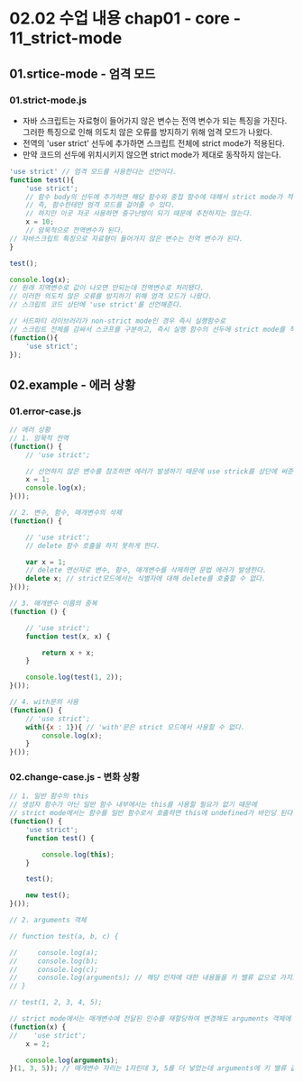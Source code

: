 02.02 수업 내용
chap01 - core - 11_strict-mode
=================================
## 01.srtice-mode - 엄격 모드
### 01.strict-mode.js
- 자바 스크립트는 자료형이 들어가지 않은 변수는 전역 변수가 되는 특징을 가진다.
그러한 특징으로 인해 의도치 않은 오류를 방지하기 위해 엄격 모드가 나왔다.
- 전역의 'user strict' 선두에 추가하면 스크립트 전체에 strict mode가 적용된다.
- 만약 코드의 선두에 위치시키지 않으면 strict mode가 제대로 동작하지 않는다.

``` javascript
'use strict' // 엄격 모드를 사용한다는 선언이다.
function test(){
    'use strict'; 
    // 함수 body의 선두에 추가하면 해당 함수와 중첩 함수에 대해서 strict mode가 적용된다.
    // 즉, 함수한테만 엄격 모드를 걸어줄 수 있다.
    // 하지만 이곳 저곳 사용하면 중구난방이 되기 때문에 추천하지는 않는다.
    x = 10;
    // 암묵적으로 전역변수가 된다.
// 자바스크립트 특징으로 자료형이 들어가지 않은 변수는 전역 변수가 된다.
}

test();

console.log(x);
// 원래 지역변수로 값이 나오면 안되는데 전역변수로 처리됐다.
// 이러한 의도치 않은 오류를 방지하기 위해 엄격 모드가 나왔다.
// 스크립트 코드 상단에 'use strict'를 선언해준다.

// 서드파티 라이브러리가 non-strict mode인 경우 즉시 실행함수로
// 스크립트 전체를 감싸서 스코프를 구분하고, 즉시 실행 함수의 선두에 strict mode를 적용한다.
(function(){
    'use strict';
});

```

## 02.example - 에러 상황
### 01.error-case.js
``` javascript
// 에러 상황
// 1. 암묵적 전역
(function() {
    // 'use strict';

    // 선언하지 않은 변수를 참조하면 에러가 발생하기 때문에 use strick를 상단에 써준다.
    x = 1;
    console.log(x);
}());

// 2. 변수, 함수, 매개변수의 삭제
(function() {

    // 'use strict';
    // delete 함수 호출을 하지 못하게 한다.

    var x = 1;
    // delete 연산자로 변수, 함수, 매개변수를 삭제하면 문법 에러가 발생한다.
    delete x; // strict모드에서는 식별자에 대해 delete를 호출할 수 없다.
}());

// 3. 매개변수 이름의 중복
(function () {

    // 'use strict';
    function test(x, x) {

        return x + x;
    }

    console.log(test(1, 2));
}());

// 4. with문의 사용
(function() {
    // 'use strict'; 
    with({x : 1}){ // 'with'문은 strict 모드에서 사용할 수 없다.
        console.log(x);
    }
}());
```

### 02.change-case.js - 변화 상황
``` javascript
// 1. 일반 함수의 this
// 생성자 함수가 아닌 일반 함수 내부에서는 this를 사용할 필요가 없기 떄문에
// strict mode에서는 함수를 일반 함수로서 호출하면 this에 undefined가 바인딩 된다.
(function() {
    'use strict';
    function test() {

        console.log(this);
    }

    test();

    new test();
}());

// 2. arguments 객체

// function test(a, b, c) {

//     console.log(a);
//     console.log(b);
//     console.log(c);
//     console.log(arguments); // 해당 인자에 대한 내용들을 키 밸류 값으로 가지고 있는 것이다.
// }

// test(1, 2, 3, 4, 5);

// strict mode에서는 매개변수에 전달된 인수를 재할당하여 변경해도 arguments 객체에 반영되지 않는다.
(function(x) {
//    'use strict';
    x = 2;

    console.log(arguments);
}(1, 3, 5)); // 매개변수 자리는 1자린데 3, 5를 더 넣었는데 arguments에 키 밸류 값으로 계속 담긴다.

```
